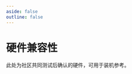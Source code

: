 ```yaml
---
aside: false
outline: false
---
```

# 硬件兼容性
此处为社区共同测试后确认的硬件，可用于装机参考。

<HardwaresTagsInfo />
<HardwaresList />

<script setup>
    import HardwaresTagsInfo from "./components/tags/hardware_tagsinfo.vue"
    import HardwaresList from "./components/hardwares.vue"
</script>